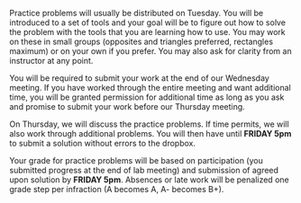 Practice problems will usually be distributed on Tuesday. You will be introduced to a set of tools and your goal will be to figure out how to solve the problem with the tools that you are learning how to use. You may work on these in small groups (opposites and triangles preferred, rectangles maximum) or on your own if you prefer. You may also ask for clarity from an instructor at any point.  

You will be required to submit your work at the end of our Wednesday meeting. If you have worked through the entire meeting and want additional time, you will be granted permission for additional time as long as you ask and promise to submit your work before our Thursday meeting.

On Thursday, we will discuss the practice problems. If time permits, we will also work through additional problems. You will then have until __FRIDAY 5pm__ to submit a solution without errors to the dropbox. 

Your grade for practice problems will be based on participation (you submitted progress at the end of lab meeting) and submission of agreed upon solution by **FRIDAY 5pm**. Absences or late work will be penalized one grade step per infraction (A becomes A, A- becomes B+).         
